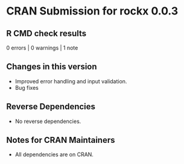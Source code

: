 # CRAN Submission for rockx 0.0.3

## R CMD check results

0 errors | 0 warnings | 1 note

## Changes in this version
- Improved error handling and input validation.
- Bug fixes

## Reverse Dependencies
- No reverse dependencies.

## Notes for CRAN Maintainers
- All dependencies are on CRAN.
